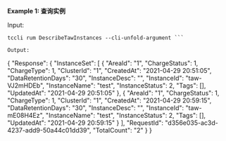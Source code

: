 **Example 1: 查询实例**



Input: 

```
tccli rum DescribeTawInstances --cli-unfold-argument ```

Output: 
```
{
    "Response": {
        "InstanceSet": [
            {
                "AreaId": "1",
                "ChargeStatus": 1,
                "ChargeType": 1,
                "ClusterId": "1",
                "CreatedAt": "2021-04-29 20:51:05",
                "DataRetentionDays": "30",
                "InstanceDesc": "",
                "InstanceId": "taw-VJ2mHDEb",
                "InstanceName": "test",
                "InstanceStatus": 2,
                "Tags": [],
                "UpdatedAt": "2021-04-29 20:51:05"
            },
            {
                "AreaId": "1",
                "ChargeStatus": 1,
                "ChargeType": 1,
                "ClusterId": "1",
                "CreatedAt": "2021-04-29 20:59:15",
                "DataRetentionDays": "30",
                "InstanceDesc": "",
                "InstanceId": "taw-mE08H4Ez",
                "InstanceName": "test",
                "InstanceStatus": 2,
                "Tags": [],
                "UpdatedAt": "2021-04-29 20:59:15"
            }
        ],
        "RequestId": "d356e035-ac3d-4237-add9-50a44c01dd39",
        "TotalCount": "2"
    }
}
```

